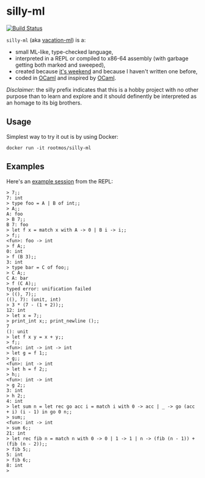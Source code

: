 silly-ml
========
[![Build Status](https://travis-ci.org/rootmos/silly-ml.svg?branch=master)](https://travis-ci.org/rootmos/silly-ml)

`silly-ml` (aka [vacation-ml](https://en.wikipedia.org/wiki/Summer)) is a:
* small ML-like, type-checked language,
* interpreted in a REPL or compiled to x86-64 assembly (with garbage getting both marked and sweeped),
* created because [it's weekend](https://www.isittheweekendyet.com/) and because I haven't written one before,
* coded in [OCaml](https://ocaml.org/) and inspired by [OCaml](https://github.com/ocaml/ocaml).

_Disclaimer:_ the silly prefix indicates that this is a hobby project with no other
purpose than to learn and explore and it should definently be interpreted as an
homage to its big brothers.

Usage
-----
Simplest way to try it out is by using Docker:
```
docker run -it rootmos/silly-ml
```

Examples
--------
Here's an [example session](repl.expect) from the REPL:
```
> 7;;
7: int
> type foo = A | B of int;;
> A;;
A: foo
> B 7;;
B 7: foo
> let f x = match x with A -> 0 | B i -> i;;
> f;;
<fun>: foo -> int
> f A;;
0: int
> f (B 3);;
3: int
> type bar = C of foo;;
> C A;;
C A: bar
> f (C A);;
typed error: unification failed
> ((), 7);;
((), 7): (unit, int)
> 3 * (7 - (1 + 2));;
12: int
> let x = 7;;
> print_int x;; print_newline ();;
7
(): unit
> let f x y = x + y;;
> f;;
<fun>: int -> int -> int
> let g = f 1;;
> g;;
<fun>: int -> int
> let h = f 2;;
> h;;
<fun>: int -> int
> g 2;;
3: int
> h 2;;
4: int
> let sum n = let rec go acc i = match i with 0 -> acc | _ -> go (acc + i) (i - 1) in go 0 n;;
> sum;;
<fun>: int -> int
> sum 6;;
21: int
> let rec fib n = match n with 0 -> 0 | 1 -> 1 | n -> (fib (n - 1)) + (fib (n - 2));;
> fib 5;;
5: int
> fib 6;;
8: int
>
```
